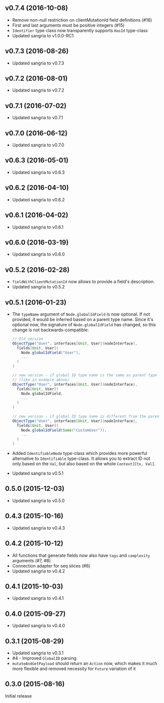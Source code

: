 ## v0.7.4 (2016-10-08)

* Remove non-null restriction on clientMutationId field definitions (#16)
* First and last arguments must be positive integers (#15)
* `Identifier` type class now transparently supports `HasId` type-class
* Updated sangria to v1.0.0-RC1

## v0.7.3 (2016-08-26)

* Updated sangria to v0.7.3

## v0.7.2 (2016-08-01)

* Updated sangria to v0.7.2

## v0.7.1 (2016-07-02)

* Updated sangria to v0.7.1

## v0.7.0 (2016-06-12)

* Updated sangria to v0.7.0

## v0.6.3 (2016-05-01)

* Updated sangria to v0.6.3

## v0.6.2 (2016-04-10)

* Updated sangria to v0.6.2

## v0.6.1 (2016-04-02)

* Updated sangria to v0.6.1

## v0.6.0 (2016-03-19)

* Updated sangria to v0.6.0

## v0.5.2 (2016-02-28)

* `fieldWithClientMutationId` now allows to provide a field's description.
* Updated sangria to v0.5.2

## v0.5.1 (2016-01-23)

* The `typeName` argument of `Node.globalIdField` is now optional. If not provided, it would be inferred based on a parent type name.
  Since it's optional now, the signature of `Node.globalIdField` has changed, so this change is not backwards-compatible:
  
  ```scala
  // Old version 
  ObjectType("User", interfaces[Unit, User](nodeInterface),
    fields[Unit, User](
      Node.globalIdField("User"),
      ...
    )
  )
  
  // new version - if global ID type name is the same as parent type 
  // (like in example above)
  ObjectType("User", interfaces[Unit, User](nodeInterface),
    fields[Unit, User](
      Node.globalIdField,
      ...
    )
  )
     
  // new version - if global ID type name is different from the parent type name
  ObjectType("User", interfaces[Unit, User](nodeInterface),
    fields[Unit, User](
      Node.globalIdField(Some("CustomUser")),
      ...
    )
  )   
  ```
* Added `IdentifiableNode` type-class which provides more powerful alternative to `Identifiable` type-class. It allows you to extract ID not only based on
  the `Val`, but also based on the whole `Context[Ctx, Val]`.
* Updated sangria to v0.5.1
  
## 0.5.0 (2015-12-03)

* Updated sangria to v0.5.0

## 0.4.3 (2015-10-16)

* Updated sangria to v0.4.3

## 0.4.2 (2015-10-12)

* All functions that generate fields now also have `tags` and `complexity` arguments (#7, #8)
* Connection adapter for seq slices (#6)
* Updated sangria to v0.4.2

## 0.4.1 (2015-10-03)

* Updated sangria to v0.4.1

## 0.4.0 (2015-09-27)

* Updated sangria to v0.4.0

## 0.3.1 (2015-08-29)

* Updated sangria to v0.3.1
* #4 - Improved `GlobalID` parsing
* `mutateAndGetPayload` should return an `Action` now, which makes it much more flexible and removed necessity for `Future` variation of it

## 0.3.0 (2015-08-16)

Initial release
